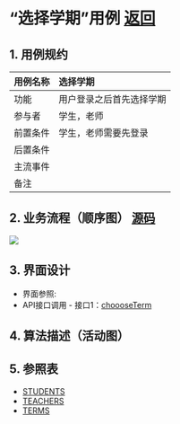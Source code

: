 # “选择学期”用例 [返回](./README.md)
## 1. 用例规约
|用例名称|选择学期|
|-------|:-------------|
|功能|用户登录之后首先选择学期|
|参与者|学生，老师|
|前置条件|学生，老师需要先登录|
|后置条件| |
|主流事件| |
|备注| |

## 2. 业务流程（顺序图） [源码](../src/getTerms.puml)
![](../img/getTerms.png) 

## 3. 界面设计
- 界面参照:
- API接口调用
         - 接口1：[choooseTerm](../接口/getTerms.md) 

## 4. 算法描述（活动图）

## 5. 参照表
- [STUDENTS](../数据库设计.md/#STUDENTS)
- [TEACHERS](../数据库设计.md/#TEACHERS)
- [TERMS](../数据库设计.md/#TERMS)


